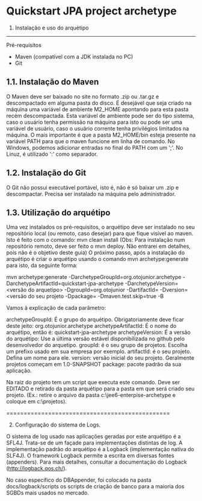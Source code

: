Quickstart JPA project archetype
========================

1. Instalação e uso do arquétipo
--------------------------------

Pré-requisitos
- Maven (compatível com a JDK instalada no PC)
- Git

1.1. Instalação do Maven
------------------------
O Maven deve ser baixado no site no formato .zip ou .tar.gz e descompactado em alguma pasta do disco.
É desejável que seja criado na máquina uma variável de ambiente M2_HOME apontando para esta pasta recém descompactada. Esta variável de ambiente pode ser do tipo sistema, caso o usuário tenha permissão na máquina para isto ou pode ser uma variável de usuário, caso o usuário corrente tenha privilégios limitados na máquina. O mais importante é que a pasta M2_HOME/bin esteja presente na variável PATH para que o maven funcione em linha de comando.
No Windows, podemos adicionar entradas no final do PATH com um ';'. No Linuz, é utilizado ':' como separador. 

1.2. Instalação do Git
----------------------
O Git não possui executável portável, isto é, não é só baixar um .zip e descompactar. Precisa ser instalado na máquina pelo administrador.

1.3. Utilização do arquétipo
----------------------------
Uma vez instalados os pré-requisitos, o arquétipo deve ser instalado no seu repositório local (ou remoto, caso desejar) para que fique visível ao maven. Isto é feito com o comando: mvn clean install
(Obs: Para instalação num repositório remoto, deve ser feito o mvn deploy. Não entrarei em detalhes, pois não é o objetivo deste guia)
O próximo passo, após a instalação do arquétipo é criar o arquétipo usando o comando mvn archetype:generate para isto, da seguinte forma:

mvn archetype:generate -DarchetypeGroupId=org.otojunior.archetype -DarchetypeArtifactId=quickstart-jpa-archetype -DarchetypeVersion=<versão do arquetipo>  -DgroupId=org.otojunior -DartifactId=<nome do seu projeto> -Dversion=<versão do seu projeto -Dpackage=<pacote do seu projeto> -Dmaven.test.skip=true -B

Vamos à explicação de cada parâmetro:

archetypeGroupId: É o grupo do arquétipo. Obrigatoriamente deve ficar deste jeito: org.otojunior.archetype
archetypeArtifactId: É o nome do arquétipo, então é: quickstart-jpa-archetype
archetypeVersion: É a versão do arquétipo: Use a última versão estável disponibilizada no github pelo desenvolvedor do arquetipo.
groupId: é o seu grupo de projetos. Escolha um prefixo usado em sua empresa por exemplo.
artifactId: é o seu projeto. Defina um nome para ele.
version: versão inicial do seu projeto. Geralmente projetos começam em 1.0-SNAPSHOT
package: pacote padrão da sua aplicação.

Na raiz do projeto tem um script que executa este comando. Deve ser EDITADO e retirado da pasta arquétipo para a pasta em que será criado seu projeto. (Ex.: retire o arquivo da pasta c:\jee6-enterpise-archetype e coloque em c:\projetos). 

===============================================

2. Configuração do sistema de Logs.

O sistema de log usado nas aplicações geradas por este arquétipo é a SFL4J. Trata-se de um façade para implementações distintas de log. A implementação padrão do arquétipo é a Logback (implementação nativa do SLF4J). O framework Logback permite a escrita em diversas fontes (appenders). Para mais detalhes, consultar a documentação do Logback (http://logback.qos.ch/).

No caso específico do DBAppender, foi colocado na pasta docs/logback/scripts os scripts de criação de banco para a maioria dos SGBDs mais usados no mercado.


